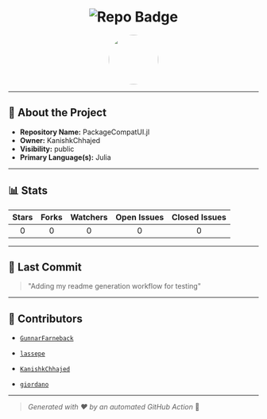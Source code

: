 <h1 align="center">
    <img src="https://img.shields.io/badge/PackageCompatUI.jl-🎯-blueviolet?style=for-the-badge" alt="Repo Badge">
  </h1>
  
  <p align="center">
    <img src="https://avatars.githubusercontent.com/u/121193249?v=4" width="100" style="border-radius:50%;">
  </p>
  
  ---
  
  ## 📖 About the Project
  - **Repository Name:** PackageCompatUI.jl
  - **Owner:** KanishkChhajed
  - **Visibility:** public
  - **Primary Language(s):** Julia
  
  ---
  
  ## 📊 Stats
  
  | Stars | Forks | Watchers | Open Issues | Closed Issues |
  |:----:|:-----:|:--------:|:-----------:|:-------------:|
  | 0 | 0 | 0 | 0 | 0 |
  
  ---
  
  ## 📢 Last Commit
  
  > "Adding my readme generation workflow for testing"
  
  ---
  
  ## 🤝 Contributors
  
  
  - [`GunnarFarneback`](#)
  
  - [`lassepe`](#)
  
  - [`KanishkChhajed`](#)
  
  - [`giordano`](#)
  
  
  ---
  
  > *Generated with ❤️ by an automated GitHub Action* 🚀
  